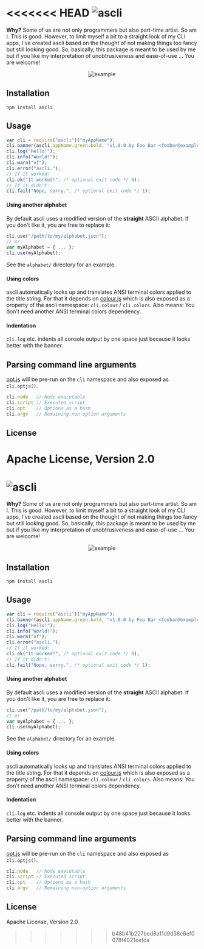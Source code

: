 <<<<<<< HEAD
![ascli](https://raw.github.com/dcodeIO/ascli/master/ascli.png)
=====
**Why?** Some of us are not only programmers but also part-time artist. So am I. This is good. However, to limit myself
a bit to a straight look of my CLI apps, I've created ascli based on the thought of not making things too fancy but
still looking good. So, basically, this package is meant to be used by me but if you like my interpretation of
unobtrusiveness and ease-of-use ... You are welcome!

<p align="center">
    <img src="https://raw.github.com/dcodeIO/ascli/master/example.png" alt="example" />
</p>

Installation
------------
`npm install ascli`

Usage
-----
```js
var cli = require("ascli")("myAppName");
cli.banner(ascli.appName.green.bold, "v1.0.0 by Foo Bar <foobar@example.com>");
cli.log("Hello!");
cli.info("World!");
cli.warn("of");
cli.error("ascli.");
// If it worked:
cli.ok("It worked!", /* optional exit code */ 0);
// If it didn't:
cli.fail("Nope, sorry.", /* optional exit code */ 1);
```

#### Using another alphabet
By default ascli uses a modified version of the **straight** ASCII alphabet. If you don't like it, you are free to
replace it:

```js
cli.use("/path/to/my/alphabet.json");
// or
var myAlphabet = { ... };
cli.use(myAlphabet);
```

See the `alphabet/` directory for an example.

#### Using colors
ascli automatically looks up and translates ANSI terminal colors applied to the title string. For that it depends on
[colour.js](https://github.com/dcodeIO/colour.js) which is also exposed as a property of the ascli namespace:
`cli.colour` / `cli.colors`. Also means: You don't need another ANSI terminal colors dependency.

#### Indentation
`cli.log` etc. indents all console output by one space just because it looks better with the banner.

Parsing command line arguments
------------------------------
[opt.js](https://github.com/dcodeIO/opt.js) will be pre-run on the `cli` namespace and also exposed as `cli.optjs()`.
```js
cli.node   // Node executable
cli.script // Executed script
cli.opt    // Options as a hash
cli.argv   // Remaining non-option arguments
```

License
-------
Apache License, Version 2.0
=======
![ascli](https://raw.github.com/dcodeIO/ascli/master/ascli.png)
=====
**Why?** Some of us are not only programmers but also part-time artist. So am I. This is good. However, to limit myself
a bit to a straight look of my CLI apps, I've created ascli based on the thought of not making things too fancy but
still looking good. So, basically, this package is meant to be used by me but if you like my interpretation of
unobtrusiveness and ease-of-use ... You are welcome!

<p align="center">
    <img src="https://raw.github.com/dcodeIO/ascli/master/example.png" alt="example" />
</p>

Installation
------------
`npm install ascli`

Usage
-----
```js
var cli = require("ascli")("myAppName");
cli.banner(ascli.appName.green.bold, "v1.0.0 by Foo Bar <foobar@example.com>");
cli.log("Hello!");
cli.info("World!");
cli.warn("of");
cli.error("ascli.");
// If it worked:
cli.ok("It worked!", /* optional exit code */ 0);
// If it didn't:
cli.fail("Nope, sorry.", /* optional exit code */ 1);
```

#### Using another alphabet
By default ascli uses a modified version of the **straight** ASCII alphabet. If you don't like it, you are free to
replace it:

```js
cli.use("/path/to/my/alphabet.json");
// or
var myAlphabet = { ... };
cli.use(myAlphabet);
```

See the `alphabet/` directory for an example.

#### Using colors
ascli automatically looks up and translates ANSI terminal colors applied to the title string. For that it depends on
[colour.js](https://github.com/dcodeIO/colour.js) which is also exposed as a property of the ascli namespace:
`cli.colour` / `cli.colors`. Also means: You don't need another ANSI terminal colors dependency.

#### Indentation
`cli.log` etc. indents all console output by one space just because it looks better with the banner.

Parsing command line arguments
------------------------------
[opt.js](https://github.com/dcodeIO/opt.js) will be pre-run on the `cli` namespace and also exposed as `cli.optjs()`.
```js
cli.node   // Node executable
cli.script // Executed script
cli.opt    // Options as a hash
cli.argv   // Remaining non-option arguments
```

License
-------
Apache License, Version 2.0
>>>>>>> b48b41b227bed8a11d9d38c6ef0078f4021cefca
